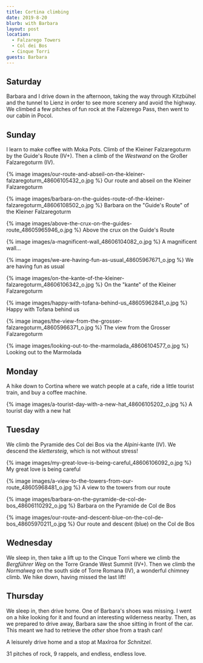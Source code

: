 ```yaml
---
title: Cortina climbing
date: 2019-8-20
blurb: with Barbara
layout: post
location:
  - Falzarego Towers
  - Col dei Bos
  - Cinque Torri
guests: Barbara
---
```


## Saturday

Barbara and I drive down in the afternoon, taking the way through Kitzbühel and the
tunnel to Lienz in order to see more scenery and avoid the highway.
We climbed a few pitches of fun rock at the Falzerego Pass, then went to
our cabin in Pocol.

## Sunday

I learn to make coffee with Moka Pots.
Climb of the Kleiner Falzaregoturm by the Guide's Route (IV+).
Then a climb of the *Westwand* on the Großer Falzaregoturm (IV).

{% image images/our-route-and-abseil-on-the-kleiner-falzaregoturm_48606105432_o.jpg %}
Our route and abseil on the Kleiner Falzaregoturm


{% image images/barbara-on-the-guides-route-of-the-kleiner-falzaregoturm_48606108502_o.jpg %}
Barbara on the "Guide's Route" of the Kleiner Falzaregoturm


{% image images/above-the-crux-on-the-guides-route_48605965946_o.jpg %}
Above the crux on the Guide's Route


{% image images/a-magnificent-wall_48606104082_o.jpg %}
A magnificent wall...


{% image images/we-are-having-fun-as-usual_48605967671_o.jpg %}
We are having fun as usual


{% image images/on-the-kante-of-the-kleiner-falzaregoturm_48606106342_o.jpg %}
On the "kante" of the Kleiner Falzaregoturm


{% image images/happy-with-tofana-behind-us_48605962841_o.jpg %}
Happy with Tofana behind us


{% image images/the-view-from-the-grosser-falzaregoturm_48605966371_o.jpg %}
The view from the Grosser Falzaregoturm


{% image images/looking-out-to-the-marmolada_48606104577_o.jpg %}
Looking out to the Marmolada


## Monday

A hike down to Cortina where we watch people at a cafe, ride a little tourist
train, and buy a coffee machine.

{% image images/a-tourist-day-with-a-new-hat_48606105202_o.jpg %}
A tourist day with a new hat


## Tuesday

We climb the Pyramide des Col dei Bos via the *Alpini*-kante (IV). We descend
the *klettersteig*, which is not without stress!

{% image images/my-great-love-is-being-careful_48606106092_o.jpg %}
My great love is being careful


{% image images/a-view-to-the-towers-from-our-route_48605968481_o.jpg %}
A view to the towers from our route


{% image images/barbara-on-the-pyramide-de-col-de-bos_48606110292_o.jpg %}
Barbara on the Pyramide de Col de Bos


{% image images/our-route-and-descent-blue-on-the-col-de-bos_48605970211_o.jpg %}
Our route and descent (blue) on the Col de Bos


## Wednesday

We sleep in, then take a lift up to the Cinque Torri where we climb the
*Bergführer Weg* on the Torre Grande West Summit (IV+). Then we climb the
*Normalweg* on the south side of Torre Romana (IV), a wonderful chimney climb.
We hike down, having missed the last lift!

## Thursday

We sleep in, then drive home. One of Barbara's shoes was missing. I went on a hike
looking for it and found an interesting wilderness nearby. Then, as we prepared to
drive away, Barbara saw the shoe sitting in front of the car. This meant we had to
retrieve the *other* shoe from a trash can!

A leisurely drive home and a stop at Maxlroa for *Schnitzel*.

31 pitches of rock, 9 rappels, and endless, endless love.


